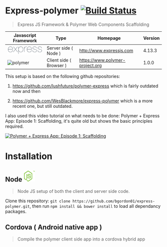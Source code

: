 # Express-polymer [![Build Status](https://travis-ci.org/bgordon01/express-polymer.svg?branch=develop)](https://travis-ci.org/bgordon01/express-polymer)
> Express JS Framework & Polymer Web Components Scaffolding 

Javascript Framework | Type | Homepage | Version
-------------------- | ---- | -------- | -------
![express](https://raw.githubusercontent.com/bgordon01/express-polymer/develop/expressLogo.png) | Server side ( Node ) | http://www.expressjs.com | 4.13.3
![polymer](https://rawgit.com/bgordon01/express-polymer/develop/polymerLogo.svg) | Client side ( Browser )| https://www.polymer-project.org | 1.0.0

This setup is based on the following github repositories: 

1. https://github.com/lushfuture/polymer-express which is fairly outdated now and then

2. https://github.com/WesBlackmore/express-polymer which is a more recent one, but still outdated.

I also used this video tutorial on what needs to be done: Polymer + Express App: Episode 1: Scaffolding, it's quite old but shows the basic principles required.

[![Polymer + Express App: Episode 1: Scaffolding](https://img.youtube.com/vi/Tm9tz_vwTTA/0.jpg)](https://www.youtube.com/watch?v=Tm9tz_vwTTA)

# Installation

## Node ![JS](https://raw.githubusercontent.com/bgordon01/express-polymer/develop/nodejsLogo.png)

> Node JS setup of both the client and server side code.

Clone this repository: `git clone https://github.com/bgordon01/express-polymer.git`, then run `npm install && bower install` to load all dependancy packages.

## Cordova ( Android native app )

> Compile the polymer client side app into a cordova hybrid app


